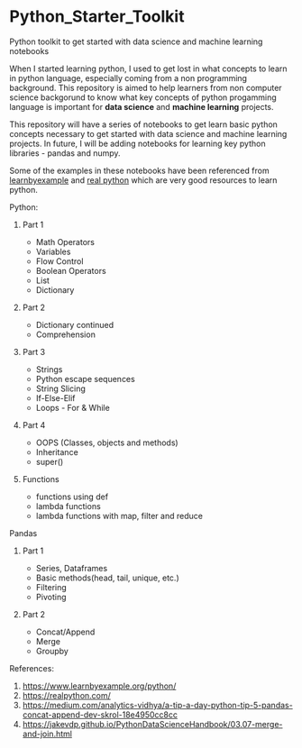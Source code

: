 # Python_Starter_Toolkit

Python toolkit to get started with data science and machine learning notebooks

When I started learning python, I used to get lost in what concepts to learn in python language, especially coming from a non programming background. This repository is aimed to help learners from non computer science backgorund to know what key concepts of python progamming language is important for **data science** and **machine learning** projects.

This repository will have a series of notebooks to get learn basic python concepts necessary to get started with data science and machine learning projects. In future, I will be adding notebooks for learning key python libraries - pandas and numpy.

Some of the examples in these notebooks have been referenced from [learnbyexample](https://www.learnbyexample.org/python/) and [real python](https://realpython.com/) which are very good resources to learn python.

Python:

1. Part 1
    - Math Operators
    - Variables
    - Flow Control
    - Boolean Operators
    - List
    - Dictionary
2. Part 2
    - Dictionary continued
    - Comprehension

3. Part 3
    - Strings
    - Python escape sequences
    - String Slicing
    - If-Else-Elif
    - Loops - For & While
    
4. Part 4
    - OOPS (Classes, objects and methods)
    - Inheritance
    - super()
5. Functions
    - functions using def
    - lambda functions
    - lambda functions with map, filter and reduce

Pandas

1. Part 1
   - Series, Dataframes
   - Basic methods(head, tail, unique, etc.)
   - Filtering
   - Pivoting

2. Part 2
   - Concat/Append
   - Merge
   - Groupby
   
References:
1. https://www.learnbyexample.org/python/
2. https://realpython.com/
3. https://medium.com/analytics-vidhya/a-tip-a-day-python-tip-5-pandas-concat-append-dev-skrol-18e4950cc8cc
4. https://jakevdp.github.io/PythonDataScienceHandbook/03.07-merge-and-join.html


